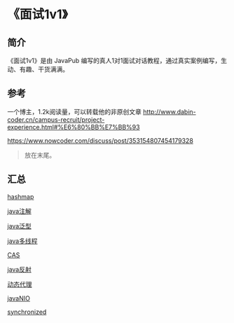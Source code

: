 
# 《面试1v1》


## 简介

《面试1v1》是由 JavaPub 编写的真人1对1面试对话教程，通过真实案例编写，生动、有趣、干货满满。


## 参考


一个博主，1.2k阅读量，可以转载他的非原创文章
http://www.dabin-coder.cn/campus-recruit/project-experience.html#%E6%80%BB%E7%BB%93

https://www.nowcoder.com/discuss/post/353154807454179328



> 放在末尾。

## 汇总


[hashmap](https://mp.weixin.qq.com/s/BnX1Nmt296zlYSnbq34oUQ)

[java注解](https://mp.weixin.qq.com/s/5viBOy9h92npuSBT4Ht8XA)

[java泛型](https://mp.weixin.qq.com/s/ZPvL8W3zBenz3oQdsy6LtA)

[java多线程](https://mp.weixin.qq.com/s/wp8uym6oUooR868H2ycoLg)

[CAS](https://mp.weixin.qq.com/s/j8yLPicPKwTnwnBm7_ZFOA)

[java反射](https://mp.weixin.qq.com/s/O0L2a1EoVO2UBo46wEl99Q)

[动态代理](https://mp.weixin.qq.com/s/dsBF6HRcIpJBp3OVmJWS-A)

[javaNIO](https://mp.weixin.qq.com/s/MzgMLpEfcnj7GY4HAchvkQ)

[synchronized](https://mp.weixin.qq.com/s/8MSLTO_w2obOLgCgwp8XNA)

[]()

[]()



